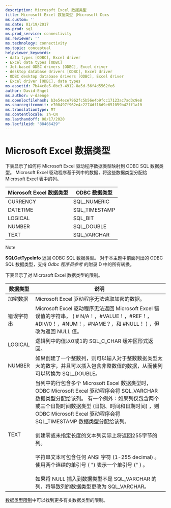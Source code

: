 ```yaml
---
description: Microsoft Excel 数据类型
title: Microsoft Excel 数据类型 |Microsoft Docs
ms.custom: ''
ms.date: 01/19/2017
ms.prod: sql
ms.prod_service: connectivity
ms.reviewer: ''
ms.technology: connectivity
ms.topic: conceptual
helpviewer_keywords:
- data types [ODBC], Excel driver
- Excel data types [ODBC]
- Jet-based ODBC drivers [ODBC], Excel driver
- desktop database drivers [ODBC], Excel driver
- ODBC desktop database drivers [ODBC], Excel driver
- Excel driver [ODBC], data types
ms.assetid: 7b44c8e5-0bc3-4912-8a5d-56f4d5562fe6
author: David-Engel
ms.author: v-daenge
ms.openlocfilehash: b3e54ece7962fc5b56e4b9fcc17123ac7ad3c9e8
ms.sourcegitcommit: e700497f962e4c2274df16d9e651059b42ff1a10
ms.translationtype: MT
ms.contentlocale: zh-CN
ms.lasthandoff: 08/17/2020
ms.locfileid: "88466429"
---
```

# <a name="microsoft-excel-data-types"></a>Microsoft Excel 数据类型
下表显示了如何将 Microsoft Excel 驱动程序数据类型映射到 ODBC SQL 数据类型。 Microsoft Excel 驱动程序基于列中的数据，将这些数据类型分配给 Microsoft Excel 表中的列。  
  
|Microsoft Excel 数据类型|ODBC 数据类型|  
|-------------------------------|--------------------|  
|CURRENCY|SQL_NUMERIC|  
|DATETIME|SQL_TIMESTAMP|  
|LOGICAL|SQL_BIT|  
|NUMBER|SQL_DOUBLE|  
|TEXT|SQL_VARCHAR|  
  
> [!NOTE]  
>  **SQLGetTypeInfo** 返回 ODBC SQL 数据类型。 对于本主题中前面列出的 ODBC SQL 数据类型，支持 *Odbc 程序员参考* 的附录 D 中的所有转换。  
  
 下表显示了对 Microsoft Excel 数据类型的限制。  
  
|数据类型|说明|  
|---------------|-----------------|  
|加密数据|Microsoft Excel 驱动程序无法读取加密的数据。|  
|错误字符串|Microsoft Excel 驱动程序无法返回 Microsoft Excel 错误值的字符串， ( # N/A！，#VALUE！，#REF！，#DIV/0！，#NUM！，#NAME？，和 #NULL！ ) ，但改为返回 NULL 值。|  
|LOGICAL|逻辑列中的值以0或1的 SQL_C_CHAR 缓冲区形式返回。|  
|NUMBER|如果创建了一个整数列，则可以输入对于整数数据类型太大的数字，并且可以插入包含非整数值的数据，从而使列可以转换为 SQL_DOUBLE。|  
|TEXT|当列中的行包含多个 Microsoft Excel 数据类型时，ODBC Microsoft Excel 驱动程序会将 SQL_VARCHAR 数据类型分配给该列。 有一个例外：如果列仅包含两个或三个日期时间数据类型 (日期、时间和日期时间) ，则 ODBC Microsoft Excel 驱动程序会将 SQL_TIMESTAMP 数据类型分配给该列。<br /><br /> 创建零或未指定长度的文本列实际上将返回255字节的列。<br /><br /> 字符串文本可包含任何 ANSI 字符 (1-255 decimal) 。 使用两个连续的单引号 ( ") 表示一个单引号 (" ) 。<br /><br /> 如果将 NULL 插入到数据类型不是 SQL_VARCHAR 的列，将导致列的数据类型更改为 SQL_VARCHAR。|  
  
 [数据类型限制](../../odbc/microsoft/data-type-limitations.md)中可以找到更多有关数据类型的限制。
